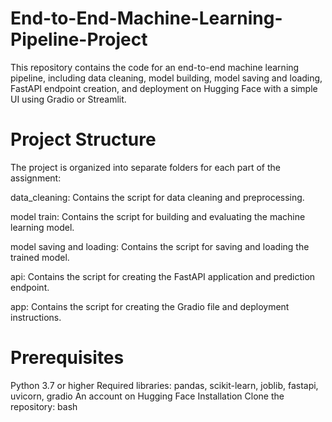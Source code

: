 # End-to-End-Machine-Learning-Pipeline-Project
This repository contains the code for an end-to-end machine learning pipeline, including data cleaning, model building, model saving and loading, FastAPI endpoint creation, and deployment on Hugging Face with a simple UI using Gradio or Streamlit.
# Project Structure

The project is organized into separate folders for each part of the assignment:

 data_cleaning: Contains the script for data cleaning and preprocessing.

 model train: Contains the script for building and evaluating the machine learning model.
 
 model saving and loading: Contains the script for saving and loading the trained model.
 
 api: Contains the script for creating the FastAPI application and prediction endpoint.

 app: Contains the script for creating the Gradio file and  deployment instructions.

# Prerequisites
Python 3.7 or higher
Required libraries: pandas, scikit-learn, joblib, fastapi, uvicorn, gradio
An account on Hugging Face
Installation
Clone the repository:
bash
